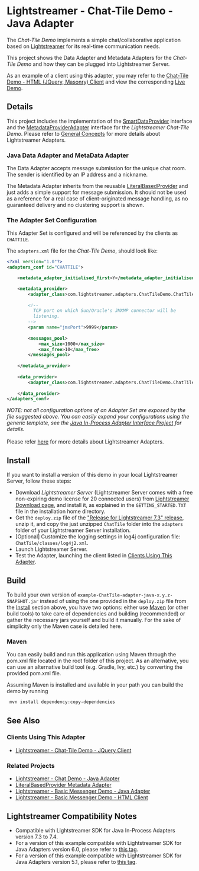 # Lightstreamer - Chat-Tile Demo - Java Adapter #

<!-- START DESCRIPTION lightstreamer-example-chattile-adapter-java -->

The *Chat-Tile Demo* implements a simple chat/collaborative application based on [Lightstreamer](http://www.lightstreamer.com) for its real-time communication needs.

This project shows the Data Adapter and Metadata Adapters for the *Chat-Tile Demo* and how they can be plugged into Lightstreamer Server.

As an example of a client using this adapter, you may refer to the [Chat-Tile Demo - HTML (JQuery, Masonry) Client](https://github.com/Lightstreamer/Lightstreamer-example-ChatTile-client-javascript) and view the corresponding [Live Demo](http://demos.lightstreamer.com/ChatTileDemo/).

## Details

This project includes the implementation of the [SmartDataProvider](https://lightstreamer.com/api/ls-adapter-inprocess/7.4.1/com/lightstreamer/interfaces/data/SmartDataProvider.html) interface and the [MetadataProviderAdapter](https://lightstreamer.com/api/ls-adapter-inprocess/7.4.1/com/lightstreamer/interfaces/metadata/MetadataProviderAdapter.html) interface for the *Lightstreamer Chat-Tile Demo*. Please refer to [General Concepts](https://lightstreamer.com/docs/ls-server/latest_7_3/General%20Concepts.pdf) for more details about Lightstreamer Adapters.

### Java Data Adapter and MetaData Adapter

The Data Adapter accepts message submission for the unique chat room. The sender is identified by an IP address and a nickname.

The Metadata Adapter inherits from the reusable [LiteralBasedProvider](https://github.com/Lightstreamer/Lightstreamer-lib-adapter-java-inprocess/tree/v7.4.1#literalbasedprovider-metadata-adapter) and just adds a simple support for message submission. It should not be used as a reference for a real case of client-originated message handling, as no guaranteed delivery and no clustering support is shown.
<!-- END DESCRIPTION lightstreamer-example-chattile-adapter-java -->


### The Adapter Set Configuration

This Adapter Set is configured and will be referenced by the clients as `CHATTILE`. 

The `adapters.xml` file for the *Chat-Tile Demo*, should look like:

```xml      
<?xml version="1.0"?>
<adapters_conf id="CHATTILE">

    <metadata_adapter_initialised_first>Y</metadata_adapter_initialised_first>

    <metadata_provider>
        <adapter_class>com.lightstreamer.adapters.ChatTileDemo.ChatTileMetaAdapter</adapter_class>
  
        <!--
          TCP port on which Sun/Oracle's JMXMP connector will be
          listening.
        -->
        <param name="jmxPort">9999</param>
        
        <messages_pool>
            <max_size>1000</max_size>
            <max_free>10</max_free>
        </messages_pool>
        
    </metadata_provider>
    
    <data_provider>
        <adapter_class>com.lightstreamer.adapters.ChatTileDemo.ChatTileAdapter</adapter_class>
          
    </data_provider>
</adapters_conf>
```

<i>NOTE: not all configuration options of an Adapter Set are exposed by the file suggested above. 
You can easily expand your configurations using the generic template, see the [Java In-Process Adapter Interface Project](https://github.com/Lightstreamer/Lightstreamer-lib-adapter-java-inprocess/tree/v7.4.1#configuration) for details.</i><br>
<br>
Please refer [here](https://lightstreamer.com/docs/ls-server/latest_7_3/General%20Concepts.pdf) for more details about Lightstreamer Adapters.

## Install
If you want to install a version of this demo in your local Lightstreamer Server, follow these steps:
* Download *Lightstreamer Server* (Lightstreamer Server comes with a free non-expiring demo license for 20 connected users) from [Lightstreamer Download page](http://www.lightstreamer.com/download.htm), and install it, as explained in the `GETTING_STARTED.TXT` file in the installation home directory.
* Get the `deploy.zip` file of the ["Release for Lightstreamer 7.3" release](https://github.com/Lightstreamer/Lightstreamer-example-ChatTile-adapter-java/releases), unzip it, and copy the just unzipped `ChatTile` folder into the `adapters` folder of your Lightstreamer Server installation.
* [Optional] Customize the logging settings in log4j configuration file: `ChatTile/classes/log4j2.xml`.
* Launch Lightstreamer Server.
* Test the Adapter, launching the client listed in [Clients Using This Adapter](#clients-using-this-adapter).

## Build

To build your own version of `example-ChatTile-adapter-java-x.y.z-SNAPSHOT.jar` instead of using the one provided in the `deploy.zip` file from the [Install](#install) section above, you have two options:
either use [Maven](https://maven.apache.org/) (or other build tools) to take care of dependencies and building (recommended) or gather the necessary jars yourself and build it manually.
For the sake of simplicity only the Maven case is detailed here.

### Maven

You can easily build and run this application using Maven through the pom.xml file located in the root folder of this project. As an alternative, you can use an alternative build tool (e.g. Gradle, Ivy, etc.) by converting the provided pom.xml file.

Assuming Maven is installed and available in your path you can build the demo by running
```sh 
 mvn install dependency:copy-dependencies 
```

## See Also 

### Clients Using This Adapter
<!-- START RELATED_ENTRIES -->
<!-- END RELATED_ENTRIES -->

* [Lightstreamer - Chat-Tile Demo - JQuery Client](https://github.com/Lightstreamer/Lightstreamer-example-ChatTile-client-javascript)

<!-- END RELATED_ENTRIES -->

### Related Projects

* [Lightstreamer - Chat Demo - Java Adapter](https://github.com/Lightstreamer/Lightstreamer-example-Chat-adapter-java)
* [LiteralBasedProvider Metadata Adapter](https://github.com/Lightstreamer/Lightstreamer-lib-adapter-java-inprocess#literalbasedprovider-metadata-adapter)
* [Lightstreamer - Basic Messenger Demo - Java Adapter](https://github.com/Lightstreamer/Lightstreamer-example-Messenger-adapter-java)
* [Lightstreamer - Basic Messenger Demo - HTML Client](https://github.com/Lightstreamer/Lightstreamer-example-Messenger-client-javascript)

## Lightstreamer Compatibility Notes

- Compatible with Lightstreamer SDK for Java In-Process Adapters version 7.3 to 7.4.
- For a version of this example compatible with Lightstreamer SDK for Java Adapters version 6.0, please refer to [this tag](https://github.com/Lightstreamer/Lightstreamer-example-ChatTile-adapter-java/tree/pre_mvn).
- For a version of this example compatible with Lightstreamer SDK for Java Adapters version 5.1, please refer to [this tag](https://github.com/Lightstreamer/Lightstreamer-example-ChatTile-adapter-java/tree/for_Lightstreamer_5.1).
